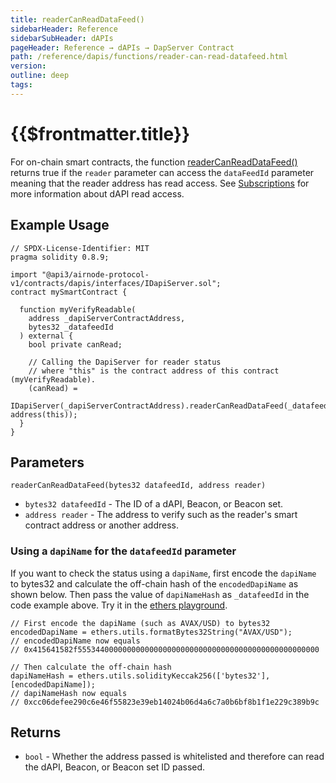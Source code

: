 ```yaml
---
title: readerCanReadDataFeed()
sidebarHeader: Reference
sidebarSubHeader: dAPIs
pageHeader: Reference → dAPIs → DapServer Contract
path: /reference/dapis/functions/reader-can-read-datafeed.html
version:
outline: deep
tags:
---
```


<PageHeader/>

<SearchHighlight/>

# {{$frontmatter.title}}

For on-chain smart contracts, the function
[readerCanReadDataFeed()](https://github.com/api3dao/airnode-protocol-v1/blob/v0.5.0/contracts/dapis/DapiServer.sol#L771-L781)
returns true if the `reader` parameter can access the `dataFeedId` parameter
meaning that the reader address has read access. See
[Subscriptions](./index.md#read-access) for more information about dAPI read
access.

## Example Usage

```solidity
// SPDX-License-Identifier: MIT
pragma solidity 0.8.9;

import "@api3/airnode-protocol-v1/contracts/dapis/interfaces/IDapiServer.sol";
contract mySmartContract {

  function myVerifyReadable(
    address _dapiServerContractAddress,
    bytes32 _datafeedId
  ) external {
    bool private canRead;

    // Calling the DapiServer for reader status
    // where "this" is the contract address of this contract (myVerifyReadable).
    (canRead) =
      IDapiServer(_dapiServerContractAddress).readerCanReadDataFeed(_datafeedId, address(this));
  }
}

```

## Parameters

`readerCanReadDataFeed(bytes32 datafeedId, address reader)`

- `bytes32 datafeedId` - The ID of a dAPI, Beacon, or Beacon set.
- `address reader` - The address to verify such as the reader's smart contract
  address or another address.

### Using a `dapiName` for the `datafeedId` parameter

If you want to check the status using a `dapiName`, first encode the `dapiName`
to bytes32 and calculate the off-chain hash of the `encodedDapiName` as shown
below. Then pass the value of `dapiNameHash` as `_datafeedId` in the code
example above. Try it in the
[ethers playground](https://playground.ethers.org/).

```solidity
// First encode the dapiName (such as AVAX/USD) to bytes32
encodedDapiName = ethers.utils.formatBytes32String("AVAX/USD");
// encodedDapiName now equals
// 0x415641582f555344000000000000000000000000000000000000000000000000

// Then calculate the off-chain hash
dapiNameHash = ethers.utils.solidityKeccak256(['bytes32'], [encodedDapiName]);
// dapiNameHash now equals
// 0xcc06defee290c6e46f55823e39eb14024b06d4a6c7a0b6bf8b1f1e229c389b9c
```

## Returns

- `bool` - Whether the address passed is whitelisted and therefore can read the
  dAPI, Beacon, or Beacon set ID passed.
